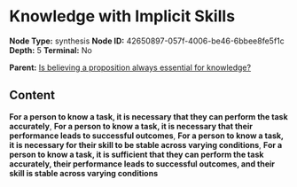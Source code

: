 # Knowledge with Implicit Skills

**Node Type:** synthesis
**Node ID:** 42650897-057f-4006-be46-6bbee8fe5f1c
**Depth:** 5
**Terminal:** No

**Parent:** [Is believing a proposition always essential for knowledge?](is-believing-a-proposition-always-essential-for-knowledge-antithesis-9f1d7250-f0ec-43fa-bcd9-dcfa598fdef9.md)

## Content

**For a person to know a task, it is necessary that they can perform the task accurately**, **For a person to know a task, it is necessary that their performance leads to successful outcomes**, **For a person to know a task, it is necessary for their skill to be stable across varying conditions**, **For a person to know a task, it is sufficient that they can perform the task accurately, their performance leads to successful outcomes, and their skill is stable across varying conditions**
